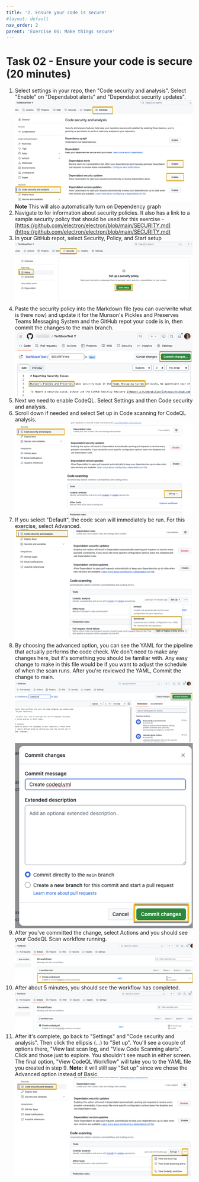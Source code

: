 ```yaml
---
title: '2. Ensure your code is secure'
#layout: default
nav_order: 2
parent: 'Exercise 05: Make things secure'
---
```


# Task 02 - Ensure your code is secure (20 minutes)

1. Select settings in your repo, then "Code security and analysis". Select "Enable" on "Dependabot alerts" and "Dependabot security updates".
    ![Enabled Dependabot alerts and security updates](../Media/EnableDependabot.png)
    **Note** This will also automatically turn on Dependency graph
2. Navigate to for information about security policies. It also has a link to a sample security policy that should be used for this exercise - [https://github.com/electron/electron/blob/main/SECURITY.md](https://github.com/electron/electron/blob/main/SECURITY.md)
3. In your GitHub repot, select Security, Policy, and Start setup
   ![Start the security policy setup](../Media/StartSecurityPolicySetup.png)
4. Paste the security policy into the Markdown file (you can overwrite what is there now) and update it for the Munson's Pickles and Preserves Teams Messaging System and the GitHub repot your code is in, then commit the changes to the main branch.
   ![Commit the updated security policy](../Media/CommitSecurityPolicy.png)
5. Next we need to enable CodeQL. Select Settings and then Code security and analysis.
6. Scroll down if needed and select Set up in Code scanning for CodeQL analysis.
    ![Setup CodeQL analysis](../Media/CodeQLAnalysisSetup.png)
7. If you select "Default", the code scan will immediately be run. For this exercise, select Advanced.
    ![Select Default](../Media/CodeQLAdvanced.png)
8. By choosing the advanced option, you can see the YAML for the pipeline that actually performs the code check. We don't need to make any changes here, but it's something you should be familiar with. Any easy change to make in this file would be if you want to adjust the schedule of when the scan runs. After you're reviewed the YAML, Commit the change to main.
    ![Commit the CodeQL YAML](../Media/CodeQLYAMLCommit.png)
    ![Commit the change](../Media/CodeQLCommitChange.png)
9. After you've committed the change, select Actions and you should see your CodeQL Scan workflow running.
    ![CodeQL scan running](../Media/CodeQLScanRunning.png)
10. After about 5 minutes, you should see the workflow has completed.
    ![Workflow complete](../Media/CodeQLWorkflowComplete.png)
11. After it's complete, go back to "Settings" and "Code security and analysis". Then click the ellipsis (...) to "Set up". You'll see a couple of options there, "View last scan log, and "View Code Scanning alerts". Click and those just to explore. You shouldn't see much in either screen. The final option, "View CodeQL Workflow" will take you to the YAML file you created in step 9. **Note:** it will still say "Set up" since we chose the Advanced option instead of Basic.
    ![View cod scanning results](../Media/CodeQLViewResults.png)
